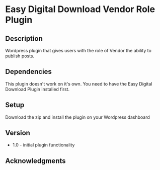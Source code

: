 # Easy Digital Download Vendor Role Plugin

## Description
Wordpress plugin that gives users with the role of Vendor the ability to publish posts.

## Dependencies
This plugin doesn't work on it's own.  You need to have the Easy Digital Download Plugin installed first.

## Setup
Download the zip and install the plugin on your Wordpress dashboard

## Version
* 1.0 - initial plugin functionality

## Acknowledgments
